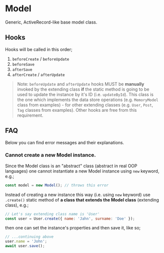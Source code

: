 # Model

Generic, ActiveRecord-like base model class.

## Hooks

Hooks will be called in this order;

1. `beforeCreate` / `beforeUpdate`
1. `beforeSave`
1. `afterSave`
1. `afterCreate` / `afterUpdate`

> Note: `beforeUpdate` and `afterUpdate` hooks MUST be **manually** invoked by the extending class **if** the static method is going to be used to update the instance by it's ID (i.e. `updateById`). This class is the one which implements the data store operations (e.g. `MemoryModel` class from examples) - for other extending classes (e.g. `User`, `Post`, `Tag` classes from examples).
> Other hooks are free from this requirement.

## FAQ

Below you can find error messages and their explanations.

### Cannot create a new Model instance.

Since the Model class is an "abstract" class (abstract in real OOP languages) one cannot instantiate a new Model instance using `new` keyword, e.g.;
```js
const model = new Model(); // throws this error
```

Instead of creating a new instance this way (i.e. using `new` keyword) use `.create()` static method of **a class that extends the Model class** (extending class), e.g.;
```js
// Let's say extending class name is 'User'
const user = User.create({ name: 'Jahn', surname: 'Doe' });
```

then one can set the instance's properties and then save it, like so;
```js
// ...continuing above
user.name = 'John';
await user.save();
```
